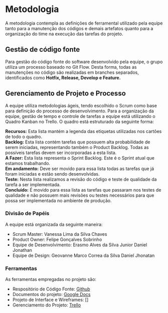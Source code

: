 
# Metodologia

A metodologia contempla as definições de ferramental utilizado pela equipe tanto para a manutenção dos códigos e demais artefatos quanto para a organização do time na execução das tarefas do projeto.

## Gestão de código fonte

Para gestão do código fonte do software desenvolvido pela equipe, o grupo utiliza um processo baseado no Git Flow. Desta forma, todas as manutenções no código são realizadas em branches separados, identificados como **Hotfix, Release, Develop e Feature.**



## Gerenciamento de Projeto e Processo
A equipe utiliza metodologias ágeis, tendo escolhido o Scrum como base para definição do processo de desenvolvimento.
Para a organização da equipe, gestão de tempo e controle de tarefas a equipe está utilizando o Quadro Kanban no Trello. O quadro está estruturado da seguinte forma:

**Recursos:** Esta lista mantém a legenda das etiquetas utilizadas nos cartões de todo o quadro. </br>
**Backlog:** Esta lista contém tarefas que possuem alta probabilidade de serem iniciadas, representando também o Product Backlog. Todas as possíveis tarefas devem ser incorporadas a esta lista.</br>
**A Fazer:** Esta lista representa o Sprint Backlog. Este é o Sprint atual que estamos trabalhando.</br>
**Em andamento:** Deve ser movido para essa lista todas as tarefas que já foram iniciadas e estão sendo desenvolvidas.</br>
**Teste:** Nesta lista realizamos a revisão do código e teste de qualidade da tarefa a ser implementada.</br>
**Concluído:** É movido para essa lista as tarefas que passaram nos testes de qualidade e não possuem mais revisões ou testes necessários para que possa ser implementada no ambiente de produção.</br>

### Divisão de Papéis

A equipe está organizada da seguinte maneira:
 - Scrum Master: Vanessa Lima da Silva Chaves
 - Product Owner: Felipe Gonçalves Sobrinho
 - Equipe de Desenvolvimento: Erasmo Alves da Silva Junior
                              Daniel Jonathan
 - Equipe de Design: Geovanne Marco Correa da Silva
                     Daniel Jhonatan

### Ferramentas

As ferramentas empregadas no projeto são:

- Respositório de Código Fonte: [Github](https://github.com/ICEI-PUC-Minas-PMV-ADS/pmv-ads-2023-1-e2-proj-int-t2-pmv-ads-2023-1-e2-proj-int-t1-hort)
- Documentos do projeto: [Google Docs](https://docs.google.com/document/d/1TydOzlbi3-F-FxSctTOichoCp6hWzN-E/edit?usp=sharing&ouid=112179464687955053878&rtpof=true&sd=true)
- Projeto de Interface e Wireframes: []
- Gerenciamento do Projeto: [Trello](https://trello.com/b/o2l70auJ/horticlima)

